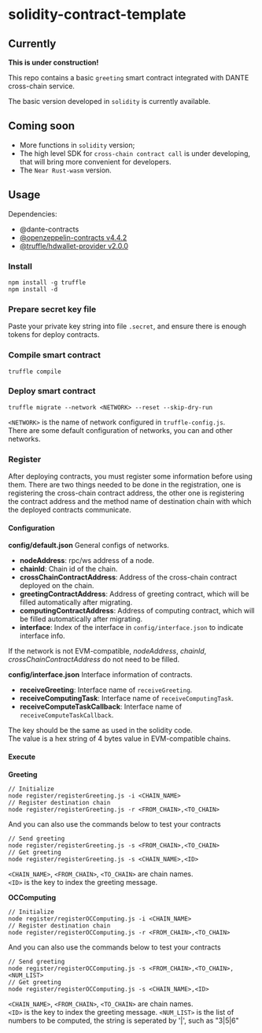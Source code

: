 # solidity-contract-template

## Currently
**This is under construction!**

This repo contains a basic `greeting` smart contract integrated with DANTE cross-chain service.

The basic version developed in `solidity` is currently available.

## Coming soon
- More functions in `solidity` version;
- The high level SDK for `cross-chain contract call` is under developing, that will bring more convenient for developers.
- The `Near Rust-wasm` version.

## Usage

Dependencies:
* @dante-contracts
* [@openzeppelin-contracts v4.4.2](https://github.com/OpenZeppelin/openzeppelin-contracts)
* [@truffle/hdwallet-provider v2.0.0](https://www.npmjs.com/package/@truffle/hdwallet-provider)

### Install
```
npm install -g truffle
npm install -d
```

### Prepare secret key file
Paste your private key string into file `.secret`, and ensure there is enough tokens for deploy contracts.

### Compile smart contract
```
truffle compile
```

### Deploy smart contract
```
truffle migrate --network <NETWORK> --reset --skip-dry-run
```

`<NETWORK>` is the name of network configured in `truffle-config.js`.  
There are some default configuration of networks, you can and other networks.

### Register
After deploying contracts, you must register some information before using them. There are two things needed to be done in the registration, one is registering the cross-chain contract address, the other one is registering the contract address and the method name of destination chain with which the deployed contracts communicate.

#### Configuration
**config/default.json**
General configs of networks.

- **nodeAddress**: rpc/ws address of a node.
- **chainId**: Chain id of the chain.
- **crossChainContractAddress**: Address of the cross-chain contract deployed on the chain.
- **greetingContractAddress**: Address of greeting contract, which will be filled automatically after migrating.
- **computingContractAddress**: Address of computing contract, which will be filled automatically after migrating.
- **interface**: Index of the interface in `config/interface.json` to indicate interface info.

If the network is not EVM-compatible, *nodeAddress*, *chainId*, *crossChainContractAddress* do not need to be filled.

**config/interface.json**
Interface information of contracts.

- **receiveGreeting**: Interface name of `receiveGreeting`.
- **receiveComputingTask**: Interface name of `receiveComputingTask`.
- **receiveComputeTaskCallback**: Interface name of `receiveComputeTaskCallback`.

The key should be the same as used in the solidity code.  
The value is a hex string of 4 bytes value in EVM-compatible chains.

#### Execute
**Greeting**
```
// Initialize
node register/registerGreeting.js -i <CHAIN_NAME>
// Register destination chain
node register/registerGreeting.js -r <FROM_CHAIN>,<TO_CHAIN>
```

And you can also use the commands below to test your contracts
```
// Send greeting
node register/registerGreeting.js -s <FROM_CHAIN>,<TO_CHAIN>
// Get greeting
node register/registerGreeting.js -s <CHAIN_NAME>,<ID>
```

`<CHAIN_NAME>`, `<FROM_CHAIN>`, `<TO_CHAIN>` are chain names.  
`<ID>` is the key to index the greeting message.

**OCComputing**
```
// Initialize
node register/registerOCComputing.js -i <CHAIN_NAME>
// Register destination chain
node register/registerOCComputing.js -r <FROM_CHAIN>,<TO_CHAIN>
```

And you can also use the commands below to test your contracts
```
// Send greeting
node register/registerOCComputing.js -s <FROM_CHAIN>,<TO_CHAIN>,<NUM_LIST>
// Get greeting
node register/registerOCComputing.js -s <CHAIN_NAME>,<ID>
```

`<CHAIN_NAME>`, `<FROM_CHAIN>`, `<TO_CHAIN>` are chain names.  
`<ID>` is the key to index the greeting message.
`<NUM_LIST>` is the list of numbers to be computed, the string is seperated by '|', such as "3|5|6"
